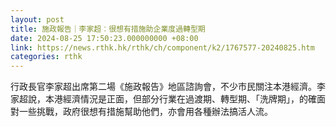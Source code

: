 ```yaml
---
layout: post
title: 施政報告｜李家超︰很想有措施助企業度過轉型期
date: 2024-08-25 17:50:23.000000000 +08:00
link: https://news.rthk.hk/rthk/ch/component/k2/1767577-20240825.htm
categories: rthk
---
```


行政長官李家超出席第二場《施政報告》地區諮詢會，不少市民關注本港經濟。李家超說，本港經濟情況是正面，但部分行業在過渡期、轉型期、「洗牌期」，的確面對一些挑戰，政府很想有措施幫助他們，亦會用各種辦法搞活人流。

